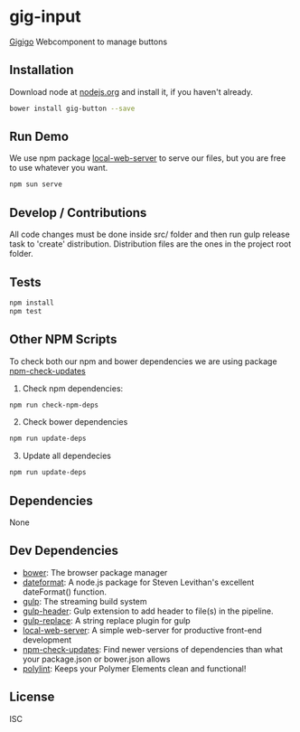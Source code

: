 # gig-input 

[Gigigo](http://www.gigigo.com/app/en/home) Webcomponent to manage buttons

## Installation

Download node at [nodejs.org](http://nodejs.org) and install it, if you haven't already.

```sh
bower install gig-button --save
```

## Run Demo

We use npm package [local-web-server](https://www.npmjs.com/package/local-web-server) to serve our files, but you are free to use whatever you want.

```sh
npm sun serve
```

## Develop / Contributions

All code changes must be done inside src/ folder and then run gulp release task to 'create' distribution.
Distribution files are the ones in the project root folder.

## Tests

```sh
npm install
npm test
```
## Other NPM Scripts

To check both our npm and bower dependencies we are using package [npm-check-updates](https://www.npmjs.com/package/npm-check-updates)

1. Check npm dependencies:

```sh
npm run check-npm-deps
```

2. Check bower dependencies

```sh
npm run update-deps
```

3. Update all dependecies

```sh
npm run update-deps
```

## Dependencies

None

## Dev Dependencies

- [bower](https://github.com/bower/bower): The browser package manager
- [dateformat](https://github.com/felixge/node-dateformat): A node.js package for Steven Levithan&#39;s excellent dateFormat() function.
- [gulp](https://github.com/gulpjs/gulp): The streaming build system
- [gulp-header](https://github.com/tracker1/gulp-header): Gulp extension to add header to file(s) in the pipeline.
- [gulp-replace](https://github.com/lazd/gulp-replace): A string replace plugin for gulp
- [local-web-server](https://github.com/75lb/local-web-server): A simple web-server for productive front-end development
- [npm-check-updates](https://github.com/tjunnone/npm-check-updates): Find newer versions of dependencies than what your package.json or bower.json allows
- [polylint](https://github.com/PolymerLabs/polylint): Keeps your Polymer Elements clean and functional!


## License

ISC

